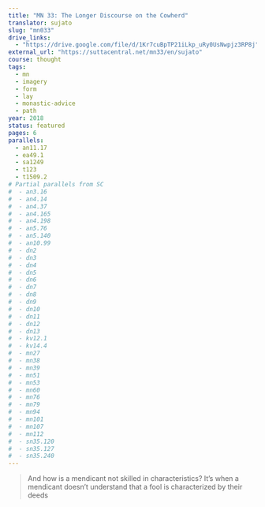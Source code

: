 ```yaml
---
title: "MN 33: The Longer Discourse on the Cowherd"
translator: sujato
slug: "mn033"
drive_links:
  - "https://drive.google.com/file/d/1Kr7cuBpTP21iLkp_uRy0UsNwpjz3RP8j"
external_url: "https://suttacentral.net/mn33/en/sujato"
course: thought
tags:
  - mn
  - imagery
  - form
  - lay
  - monastic-advice
  - path
year: 2018
status: featured
pages: 6
parallels:
  - an11.17
  - ea49.1
  - sa1249
  - t123
  - t1509.2
# Partial parallels from SC
#  - an3.16
#  - an4.14
#  - an4.37
#  - an4.165
#  - an4.198
#  - an5.76
#  - an5.140
#  - an10.99
#  - dn2
#  - dn3
#  - dn4
#  - dn5
#  - dn6
#  - dn7
#  - dn8
#  - dn9
#  - dn10
#  - dn11
#  - dn12
#  - dn13
#  - kv12.1
#  - kv14.4
#  - mn27
#  - mn38
#  - mn39
#  - mn51
#  - mn53
#  - mn60
#  - mn76
#  - mn79
#  - mn94
#  - mn101
#  - mn107
#  - mn112
#  - sn35.120
#  - sn35.127
#  - sn35.240
---
```


> And how is a mendicant not skilled in characteristics? It’s when a mendicant doesn’t understand that a fool is characterized by their deeds


